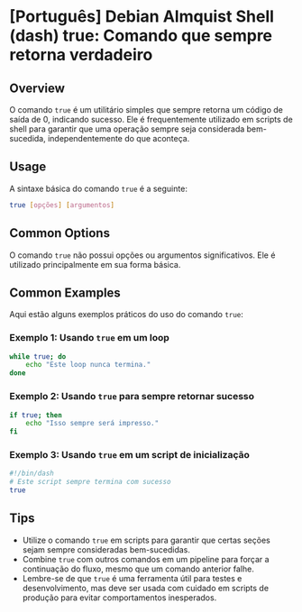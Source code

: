 # [Português] Debian Almquist Shell (dash) true: Comando que sempre retorna verdadeiro

## Overview
O comando `true` é um utilitário simples que sempre retorna um código de saída de 0, indicando sucesso. Ele é frequentemente utilizado em scripts de shell para garantir que uma operação sempre seja considerada bem-sucedida, independentemente do que aconteça.

## Usage
A sintaxe básica do comando `true` é a seguinte:

```bash
true [opções] [argumentos]
```

## Common Options
O comando `true` não possui opções ou argumentos significativos. Ele é utilizado principalmente em sua forma básica.

## Common Examples
Aqui estão alguns exemplos práticos do uso do comando `true`:

### Exemplo 1: Usando `true` em um loop
```bash
while true; do
    echo "Este loop nunca termina."
done
```

### Exemplo 2: Usando `true` para sempre retornar sucesso
```bash
if true; then
    echo "Isso sempre será impresso."
fi
```

### Exemplo 3: Usando `true` em um script de inicialização
```bash
#!/bin/dash
# Este script sempre termina com sucesso
true
```

## Tips
- Utilize o comando `true` em scripts para garantir que certas seções sejam sempre consideradas bem-sucedidas.
- Combine `true` com outros comandos em um pipeline para forçar a continuação do fluxo, mesmo que um comando anterior falhe.
- Lembre-se de que `true` é uma ferramenta útil para testes e desenvolvimento, mas deve ser usada com cuidado em scripts de produção para evitar comportamentos inesperados.